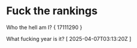 # Fuck the rankings

Who the hell am I?
{ 17111290 }

What fucking year is it?
[ 2025-04-07T03:13:20Z ]
